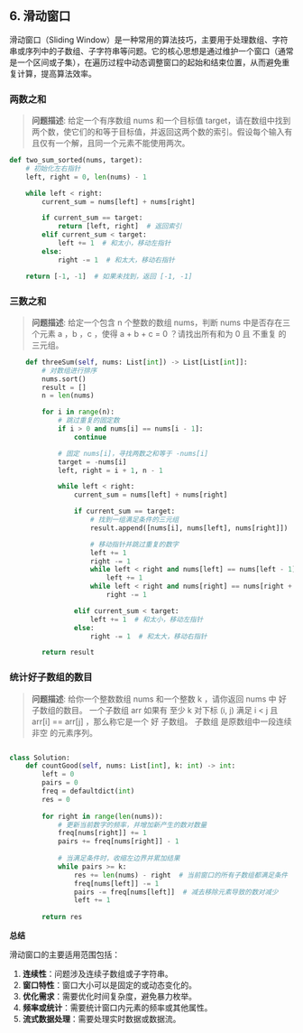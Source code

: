## **6. 滑动窗口**

滑动窗口（Sliding Window）是一种常用的算法技巧，主要用于处理数组、字符串或序列中的子数组、子字符串等问题。它的核心思想是通过维护一个窗口（通常是一个区间或子集），在遍历过程中动态调整窗口的起始和结束位置，从而避免重复计算，提高算法效率。

### **两数之和**

> **问题描述**:
给定一个有序数组 nums 和一个目标值 target，请在数组中找到两个数，使它们的和等于目标值，并返回这两个数的索引。假设每个输入有且仅有一个解，且同一个元素不能使用两次。

```python
def two_sum_sorted(nums, target):
    # 初始化左右指针
    left, right = 0, len(nums) - 1

    while left < right:
        current_sum = nums[left] + nums[right]

        if current_sum == target:
            return [left, right]  # 返回索引
        elif current_sum < target:
            left += 1  # 和太小，移动左指针
        else:
            right -= 1  # 和太大，移动右指针

    return [-1, -1]  # 如果未找到，返回 [-1, -1]
```

### **三数之和**

> **问题描述**:
给定一个包含 n 个整数的数组 nums，判断 nums 中是否存在三个元素 a ，b ，c ，使得 a + b + c = 0 ？请找出所有和为 0 且 不重复 的三元组。

```python
    def threeSum(self, nums: List[int]) -> List[List[int]]:
        # 对数组进行排序
        nums.sort()
        result = []
        n = len(nums)

        for i in range(n):
            # 跳过重复的固定数
            if i > 0 and nums[i] == nums[i - 1]:
                continue

            # 固定 nums[i]，寻找两数之和等于 -nums[i]
            target = -nums[i]
            left, right = i + 1, n - 1

            while left < right:
                current_sum = nums[left] + nums[right]

                if current_sum == target:
                    # 找到一组满足条件的三元组
                    result.append([nums[i], nums[left], nums[right]])

                    # 移动指针并跳过重复的数字
                    left += 1
                    right -= 1
                    while left < right and nums[left] == nums[left - 1]:
                        left += 1
                    while left < right and nums[right] == nums[right + 1]:
                        right -= 1

                elif current_sum < target:
                    left += 1  # 和太小，移动左指针
                else:
                    right -= 1  # 和太大，移动右指针

        return result
```

### **统计好子数组的数目**
>
> **问题描述**:
给你一个整数数组 nums 和一个整数 k ，请你返回 nums 中 好 子数组的数目。
一个子数组 arr 如果有 至少 k 对下标 (i, j) 满足 i < j 且 arr[i] == arr[j] ，那么称它是一个 好 子数组。
子数组 是原数组中一段连续 非空 的元素序列。

```python

class Solution:
    def countGood(self, nums: List[int], k: int) -> int:
        left = 0
        pairs = 0
        freq = defaultdict(int)
        res = 0
        
        for right in range(len(nums)):
            # 更新当前数字的频率，并增加新产生的数对数量
            freq[nums[right]] += 1
            pairs += freq[nums[right]] - 1
            
            # 当满足条件时，收缩左边界并累加结果
            while pairs >= k:
                res += len(nums) - right  # 当前窗口的所有子数组都满足条件
                freq[nums[left]] -= 1
                pairs -= freq[nums[left]]  # 减去移除元素导致的数对减少
                left += 1
        
        return res
```

**总结**

滑动窗口的主要适用范围包括：

1. **连续性**：问题涉及连续子数组或子字符串。
2. **窗口特性**：窗口大小可以是固定的或动态变化的。
3. **优化需求**：需要优化时间复杂度，避免暴力枚举。
4. **频率或统计**：需要统计窗口内元素的频率或其他属性。
5. **流式数据处理**：需要处理实时数据或数据流。